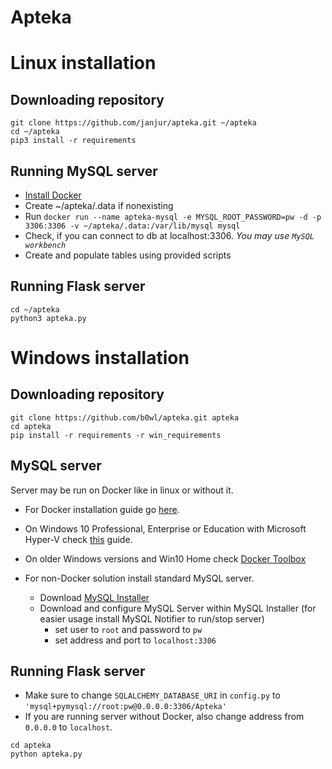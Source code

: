 # Apteka



# Linux installation

## Downloading repository

```
git clone https://github.com/janjur/apteka.git ~/apteka
cd ~/apteka
pip3 install -r requirements
```

## Running MySQL server

* [Install Docker](https://docs.docker.com/engine/installation/linux/docker-ce/ubuntu/)
* Create ~/apteka/.data if nonexisting
* Run `docker run --name apteka-mysql -e MYSQL_ROOT_PASSWORD=pw -d -p 3306:3306 -v ~/apteka/.data:/var/lib/mysql mysql`
* Check, if you can connect to db at localhost:3306. _You may use `MySQL workbench`_
* Create and populate tables using provided scripts

## Running Flask server

```
cd ~/apteka
python3 apteka.py
```

# Windows installation

## Downloading repository

```
git clone https://github.com/b0wl/apteka.git apteka
cd apteka
pip install -r requirements -r win_requirements
```

## MySQL server

Server may be run on Docker like in linux or without it.

* For Docker installation guide go [here](https://docs.docker.com/engine/installation/windows/).
 * On Windows 10 Professional, Enterprise or Education with Microsoft Hyper-V check [this](https://docs.docker.com/docker-for-windows/) guide.
 * On older Windows versions and Win10 Home check [Docker Toolbox](https://docs.docker.com/toolbox/toolbox_install_windows/)


* For non-Docker solution install standard MySQL server.
    * Download [MySQL Installer](http://dev.mysql.com/downloads/installer/)
    * Download and configure MySQL Server within MySQL Installer (for easier usage install MySQL Notifier to run/stop server)
        * set user to `root` and password to `pw`
        * set address and port to `localhost:3306`

## Running Flask server

* Make sure to change `SQLALCHEMY_DATABASE_URI` in `config.py` to `'mysql+pymysql://root:pw@0.0.0.0:3306/Apteka'`
* If you are running server without Docker, also change address from `0.0.0.0` to `localhost`.
```
cd apteka
python apteka.py
```
